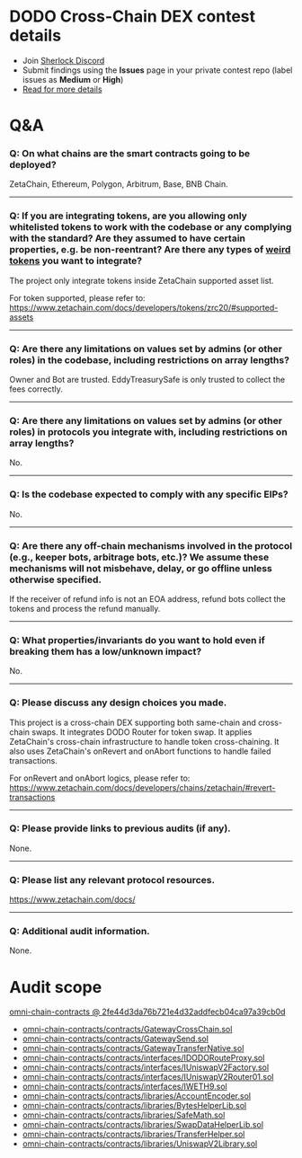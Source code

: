 # DODO Cross-Chain DEX contest details

- Join [Sherlock Discord](https://discord.gg/MABEWyASkp)
- Submit findings using the **Issues** page in your private contest repo (label issues as **Medium** or **High**)
- [Read for more details](https://docs.sherlock.xyz/audits/watsons)

# Q&A

### Q: On what chains are the smart contracts going to be deployed?
ZetaChain, Ethereum, Polygon, Arbitrum, Base, BNB Chain.
___

### Q: If you are integrating tokens, are you allowing only whitelisted tokens to work with the codebase or any complying with the standard? Are they assumed to have certain properties, e.g. be non-reentrant? Are there any types of [weird tokens](https://github.com/d-xo/weird-erc20) you want to integrate?
The project only integrate tokens inside ZetaChain supported asset list.

For token supported, please refer to: https://www.zetachain.com/docs/developers/tokens/zrc20/#supported-assets
___

### Q: Are there any limitations on values set by admins (or other roles) in the codebase, including restrictions on array lengths?
Owner and Bot are trusted.
EddyTreasurySafe is only trusted to collect the fees correctly.
___

### Q: Are there any limitations on values set by admins (or other roles) in protocols you integrate with, including restrictions on array lengths?
No.
___

### Q: Is the codebase expected to comply with any specific EIPs?
No.
___

### Q: Are there any off-chain mechanisms involved in the protocol (e.g., keeper bots, arbitrage bots, etc.)? We assume these mechanisms will not misbehave, delay, or go offline unless otherwise specified.
If the receiver of refund info is not an EOA address, refund bots collect the tokens and process the refund manually.
___

### Q: What properties/invariants do you want to hold even if breaking them has a low/unknown impact?
No.
___

### Q: Please discuss any design choices you made.
This project is a cross-chain DEX supporting both same-chain and cross-chain swaps. It integrates DODO Router for token swap. It applies ZetaChain's cross-chain infrastructure to handle token cross-chaining. It also uses ZetaChain's onRevert and onAbort functions to handle failed transactions. 

For onRevert and onAbort logics, please refer to: https://www.zetachain.com/docs/developers/chains/zetachain/#revert-transactions
___

### Q: Please provide links to previous audits (if any).
None.
___

### Q: Please list any relevant protocol resources.
https://www.zetachain.com/docs/
___

### Q: Additional audit information.
None.


# Audit scope

[omni-chain-contracts @ 2fe44d3da76b721e4d32addfecb04ca97a39cb0d](https://github.com/Skyewwww/omni-chain-contracts/tree/2fe44d3da76b721e4d32addfecb04ca97a39cb0d)
- [omni-chain-contracts/contracts/GatewayCrossChain.sol](omni-chain-contracts/contracts/GatewayCrossChain.sol)
- [omni-chain-contracts/contracts/GatewaySend.sol](omni-chain-contracts/contracts/GatewaySend.sol)
- [omni-chain-contracts/contracts/GatewayTransferNative.sol](omni-chain-contracts/contracts/GatewayTransferNative.sol)
- [omni-chain-contracts/contracts/interfaces/IDODORouteProxy.sol](omni-chain-contracts/contracts/interfaces/IDODORouteProxy.sol)
- [omni-chain-contracts/contracts/interfaces/IUniswapV2Factory.sol](omni-chain-contracts/contracts/interfaces/IUniswapV2Factory.sol)
- [omni-chain-contracts/contracts/interfaces/IUniswapV2Router01.sol](omni-chain-contracts/contracts/interfaces/IUniswapV2Router01.sol)
- [omni-chain-contracts/contracts/interfaces/IWETH9.sol](omni-chain-contracts/contracts/interfaces/IWETH9.sol)
- [omni-chain-contracts/contracts/libraries/AccountEncoder.sol](omni-chain-contracts/contracts/libraries/AccountEncoder.sol)
- [omni-chain-contracts/contracts/libraries/BytesHelperLib.sol](omni-chain-contracts/contracts/libraries/BytesHelperLib.sol)
- [omni-chain-contracts/contracts/libraries/SafeMath.sol](omni-chain-contracts/contracts/libraries/SafeMath.sol)
- [omni-chain-contracts/contracts/libraries/SwapDataHelperLib.sol](omni-chain-contracts/contracts/libraries/SwapDataHelperLib.sol)
- [omni-chain-contracts/contracts/libraries/TransferHelper.sol](omni-chain-contracts/contracts/libraries/TransferHelper.sol)
- [omni-chain-contracts/contracts/libraries/UniswapV2Library.sol](omni-chain-contracts/contracts/libraries/UniswapV2Library.sol)


